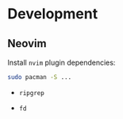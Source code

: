 # Development

## Neovim

Install `nvim` plugin dependencies:

```bash
sudo pacman -S ...
```

- `ripgrep`

- `fd`
